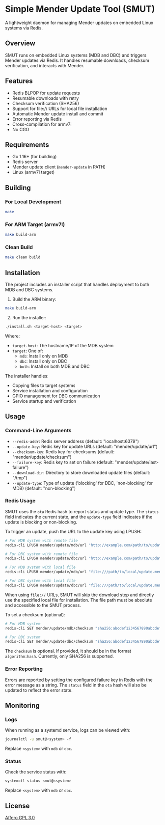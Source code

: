 # Simple Mender Update Tool (SMUT)

A lightweight daemon for managing Mender updates on embedded Linux systems via Redis.

## Overview

SMUT runs on embedded Linux systems (MDB and DBC) and triggers Mender updates via Redis. It handles resumable downloads, checksum verification, and interacts with Mender.

## Features

- Redis BLPOP for update requests
- Resumable downloads with retry
- Checksum verification (SHA256)
- Support for file:// URLs for local file installation
- Automatic Mender update install and commit
- Error reporting via Redis
- Cross-compilation for armv7l
- No CGO

## Requirements

- Go 1.16+ (for building)
- Redis server
- Mender update client (`mender-update` in PATH)
- Linux (armv7l target)

## Building

### For Local Development

```bash
make
```

### For ARM Target (armv7l)

```bash
make build-arm
```

### Clean Build

```bash
make clean build
```

## Installation

The project includes an installer script that handles deployment to both MDB and DBC systems.

1. Build the ARM binary:
```bash
make build-arm
```

2. Run the installer:
```bash
./install.sh <target-host> <target>
```

Where:
- `target-host`: The hostname/IP of the MDB system
- `target`: One of:
  - `mdb`: Install only on MDB
  - `dbc`: Install only on DBC
  - `both`: Install on both MDB and DBC

The installer handles:
- Copying files to target systems
- Service installation and configuration
- GPIO management for DBC communication
- Service startup and verification

## Usage

### Command-Line Arguments

- `--redis-addr`: Redis server address (default: "localhost:6379")
- `--update-key`: Redis key for update URLs (default: "mender/update/url")
- `--checksum-key`: Redis key for checksums (default: "mender/update/checksum")
- `--failure-key`: Redis key to set on failure (default: "mender/update/last-failure")
- `--download-dir`: Directory to store downloaded update files (default: "/tmp")
- `--update-type`: Type of update ('blocking' for DBC, 'non-blocking' for MDB) (default: "non-blocking")

### Redis Usage

SMUT uses the `ota` Redis hash to report status and update type. The `status` field indicates the current state, and the `update-type` field indicates if the update is blocking or non-blocking.

To trigger an update, push the URL to the update key using LPUSH:

```bash
# For MDB system with remote file
redis-cli LPUSH mender/update/mdb/url "http://example.com/path/to/update.mender"

# For DBC system with remote file
redis-cli LPUSH mender/update/dbc/url "http://example.com/path/to/update.mender"

# For MDB system with local file
redis-cli LPUSH mender/update/mdb/url "file:///path/to/local/update.mender"

# For DBC system with local file
redis-cli LPUSH mender/update/dbc/url "file:///path/to/local/update.mender"
```

When using `file://` URLs, SMUT will skip the download step and directly use the specified local file for installation. The file path must be absolute and accessible to the SMUT process.

To set a checksum (optional):

```bash
# For MDB system
redis-cli SET mender/update/mdb/checksum "sha256:abcdef1234567890abcdef1234567890abcdef1234567890abcdef1234567890"

# For DBC system
redis-cli SET mender/update/dbc/checksum "sha256:abcdef1234567890abcdef1234567890abcdef1234567890abcdef1234567890"
```

The `checksum` is optional. If provided, it should be in the format `algorithm:hash`. Currently, only SHA256 is supported.

### Error Reporting

Errors are reported by setting the configured failure key in Redis with the error message as a string. The `status` field in the `ota` hash will also be updated to reflect the error state.

## Monitoring

### Logs

When running as a systemd service, logs can be viewed with:

```bash
journalctl -u smut@<system> -f
```

Replace `<system>` with `mdb` or `dbc`.

### Status

Check the service status with:

```bash
systemctl status smut@<system>
```

Replace `<system>` with `mdb` or `dbc`.

## License

[Affero GPL 3.0](LICENSE.md)
